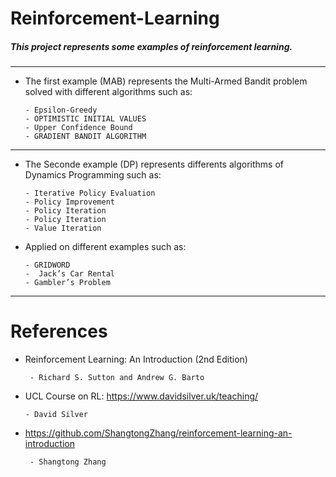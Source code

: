 # Reinforcement-Learning

##### This project represents some examples of reinforcement learning.
----------------------------------------------------------------------------------------------------------------------------------------------------------
* The first example (MAB) represents the Multi-Armed Bandit problem solved with different algorithms such as: 
    
      - Epsilon-Greedy 
      - OPTIMISTIC INITIAL VALUES 
      - Upper Confidence Bound 
      - GRADIENT BANDIT ALGORITHM 
__________________________________________________________________________________________________________________________________________________________
* The Seconde example (DP) represents differents algorithms of Dynamics Programming such as:
                
      - Iterative Policy Evaluation
      - Policy Improvement
      - Policy Iteration
      - Policy Iteration 
      - Value Iteration 

* Applied on different examples such as:

      - GRIDWORD
      -  Jack’s Car Rental
      - Gambler’s Problem
____________________________________________________________________________________________________________________________________________________________
# References
* Reinforcement Learning: An Introduction (2nd Edition)

       - Richard S. Sutton and Andrew G. Barto
*  UCL Course on RL: https://www.davidsilver.uk/teaching/

       - David Silver
* https://github.com/ShangtongZhang/reinforcement-learning-an-introduction

       - Shangtong Zhang 

